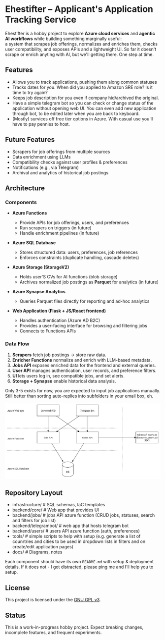 # Ehestifter – Applicant's Application Tracking Service

Ehestifter is a hobby project to explore **Azure cloud services** and **agentic AI workflows** while building something marginally useful:  
a system that scrapes job offerings, normalizes and enriches them, checks user compatibility, and exposes APIs and a lightweight UI.
So far it doesn't scrape or enrich anyting with AI, but we'll getting there. One step at time.

## Features
- Allows you to track applications, pushing them along common statuses
- Tracks dates for you. When did you applied to Amazon SRE role? Is it time to try again?
- Keeps job description for you even if company hid/archived the original.
- Have a simple telegram bot so you can check or change status of the application without opening web UI. You can even add new application through bot, to be edited later when you are back to keyboard.
- (Mostly) survices off free tier options in Azure. With casual use you'll have to pay pennies to host. 

## Future Features
- Scrapers for job offerings from multiple sources
- Data enrichment using LLMs
- Compatibility checks against user profiles & preferences
- Notifications (e.g., via Telegram)
- Archival and analytics of historical job postings

##  Architecture

### Components
- **Azure Functions**  
  - Provide APIs for job offerings, users, and preferences  
  - Run scrapers on triggers (in future)
  - Handle enrichment pipelines  (in future)

- **Azure SQL Database**  
  - Stores structured data: users, preferences, job references  
  - Enforces constraints (duplicate handling, cascade deletes)  

- **Azure Storage (StorageV2)**  
  - Holds user'S CVs for AI functions (blob storage)
  - Archives normalized job postings as **Parquet** for analytics  (in future)

- **Azure Synapse Analytics**  
  - Queries Parquet files directly for reporting and ad-hoc analytics  

- **Web Application (Flask + JS/React frontend)**  
  - Handles authentication (Azure AD B2C)  
  - Provides a user-facing interface for browsing and filtering jobs  
  - Connects to Functions APIs  

### Data Flow
1. **Scrapers** fetch job postings → store raw data.  
2. **Enricher Functions** normalize and enrich with LLM-based metadata.  
3. **Jobs API** exposes enriched data for the frontend and external queries.  
4. **User API** manages authentication, user records, and preference filters.  
5. **UI** lets users log in, see compatible jobs, and set alerts.  
6. **Storage + Synapse** enable historical data analysis.

Only 3-5 exists for now, you are expected to input job applications manually. Still better than sorting auto-replies into subfolders in your email box, eh.

![Architecture Diagram](docs/architecture.png)  

## Repository Layout
- infrastructure/ # SQL schemas, IaC templates
- backend/core/ # Web app that provides UI
- backend/jobs/ # jobs API azure function (CRUD jobs, statuses, search and filters for job list)
- backend/telegrambot/ # web app that hosts telegram bot
- backend/users/ # users API azure function (auth, preferences)
- tools/ # simple scripts to help with setup (e.g. generate a list of counrtries and cities to be used in dropdown lists in filters and on create/edit application pages)
- docs/ # Diagrams, notes

Each component should have its own `README.md` with setup & deployment details. If it does not - I got distracted, please ping me and I'll help you to setup.

## License
This project is licensed under the [GNU GPL v3](LICENSE).

## Status
This is a work-in-progress hobby project. Expect breaking changes, incomplete features, and frequent experiments.

